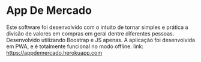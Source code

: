 # App De Mercado

Este software foi desenvolvido com o intuito de tornar simples e prática a divisão de valores em compras em geral dentre diferentes pessoas.
Desenvolvido utilizando Boostrap e JS apenas.
A aplicação foi desenvolvida em PWA, e é totalmente funcional no modo offline.
link:
https://appdemercado.herokuapp.com


